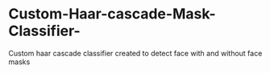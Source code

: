 # Custom-Haar-cascade-Mask-Classifier-
Custom haar cascade classifier created to detect face with and without face masks
